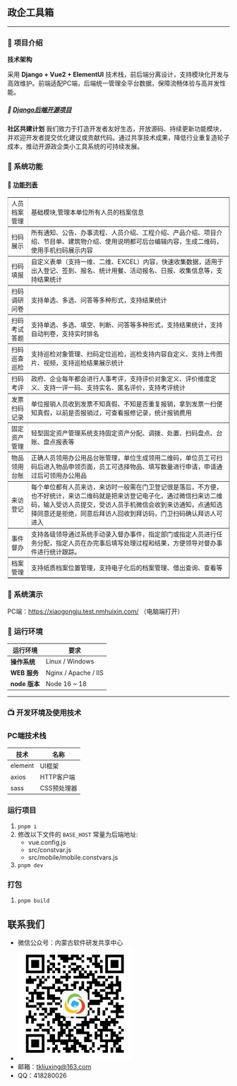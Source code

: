 ## 政企工具箱

---

### 📝 **项目介绍**

**技术架构**

采用 **Django + Vue2 + ElementUI** 技术栈，前后端分离设计，支持模块化开发与高效维护。前端适配PC端，后端统一管理全平台数据，保障流畅体验与高并发性能。
##### 🔗 <a href="https://github.com/tkliuxing/mps-backend" target="_blank">Django后端开源项目</a> 

**社区共建计划**
我们致力于打造开发者友好生态，开放源码、持续更新功能模块，并欢迎开发者提交优化建议或贡献代码。通过共享技术成果，降低行业重复造轮子成本，推动开源政企类小工具系统的可持续发展。

### 📖 系统功能   
#### 🔗 <a href="https://gongju.nmhuixin.com/h5.html#/" target="_blank">功能列表</a> 

<table data-v-40ca8107="" border="1" style="border-collapse: collapse; border-color: rgb(218, 218, 218);"><tbody data-v-40ca8107=""><tr data-v-40ca8107=""><td data-v-40ca8107="" class="left_column">人员档案管理<br data-v-40ca8107=""><!----></td><td data-v-40ca8107="" class="right_column">基础模块,管理本单位所有人员的档案信息</td></tr><tr data-v-40ca8107=""><td data-v-40ca8107="" class="left_column">扫码展示<br data-v-40ca8107=""><uni-button data-v-46dffd7d="" data-v-40ca8107="" class="u-button u-reset-button jiesao u-button--primary u-button--square u-button--mini" app-parameter="" send-message-title="" send-message-path="" lang="en" data-name="" session-from="" send-message-img=""><!----></uni-button></td><td data-v-40ca8107="" class="right_column">所有通知、公告、办事流程、人员介绍、工程介绍、产品介绍、项目介绍、节目单、建筑物介绍、使用说明都可后台编辑内容，生成二维码，使用手机扫码展示内容</td></tr><tr data-v-40ca8107=""><td data-v-40ca8107="" class="left_column">扫码填报<br data-v-40ca8107=""><uni-button data-v-46dffd7d="" data-v-40ca8107="" class="u-button u-reset-button jiesao u-button--primary u-button--square u-button--mini" app-parameter="" send-message-title="" send-message-path="" lang="en" data-name="" session-from="" send-message-img=""><!----></uni-button></td><td data-v-40ca8107="" class="right_column">自定义表单（支持一维、二维、EXCEL）内容，快速收集数据，适用于出入登记、签到、报名、统计用餐、活动报名、日报、收集信息等，支持结果统计</td></tr><tr data-v-40ca8107=""><td data-v-40ca8107="" class="left_column">扫码调研问卷<br data-v-40ca8107=""><uni-button data-v-46dffd7d="" data-v-40ca8107="" class="u-button u-reset-button jiesao u-button--primary u-button--square u-button--mini" app-parameter="" send-message-title="" send-message-path="" lang="en" data-name="" session-from="" send-message-img=""><!----></uni-button></td><td data-v-40ca8107="" class="right_column">支持单选、多选、问答等多种形式，支持结果统计</td></tr><tr data-v-40ca8107=""><td data-v-40ca8107="" class="left_column">扫码考试答题<br data-v-40ca8107=""><uni-button data-v-46dffd7d="" data-v-40ca8107="" class="u-button u-reset-button jiesao u-button--primary u-button--square u-button--mini" app-parameter="" send-message-title="" send-message-path="" lang="en" data-name="" session-from="" send-message-img=""><!----></uni-button></td><td data-v-40ca8107="" class="right_column">支持单选、多选、填空、判断、问答等多种形式，支持结果统计，支持自动判卷，支持实时排名</td></tr><tr data-v-40ca8107=""><td data-v-40ca8107="" class="left_column">扫码巡查巡检<br data-v-40ca8107=""><uni-button data-v-46dffd7d="" data-v-40ca8107="" class="u-button u-reset-button jiesao u-button--primary u-button--square u-button--mini" app-parameter="" send-message-title="" send-message-path="" lang="en" data-name="" session-from="" send-message-img=""><!----></uni-button></td><td data-v-40ca8107="" class="right_column">支持巡检对象管理、扫码定位巡检，巡检支持内容自定义、支持上传图片、视频，支持巡检结果展示统计</td></tr><tr data-v-40ca8107=""><td data-v-40ca8107="" class="left_column">扫码考评<br data-v-40ca8107=""><uni-button data-v-46dffd7d="" data-v-40ca8107="" class="u-button u-reset-button jiesao u-button--primary u-button--square u-button--mini" app-parameter="" send-message-title="" send-message-path="" lang="en" data-name="" session-from="" send-message-img=""><!----></uni-button></td><td data-v-40ca8107="" class="right_column">政府、企业每年都会进行人事考评，支持评价对象定义、评价维度定义、支持一评一码、支持实名、匿名评价，支持考评统计</td></tr><tr data-v-40ca8107=""><td data-v-40ca8107="" class="left_column">发票扫码记录<br data-v-40ca8107=""><uni-button data-v-46dffd7d="" data-v-40ca8107="" class="u-button u-reset-button jiesao u-button--primary u-button--square u-button--mini" app-parameter="" send-message-title="" send-message-path="" lang="en" data-name="" session-from="" send-message-img=""><!----></uni-button></td><td data-v-40ca8107="" class="right_column">单位报销人员收到发票不知真假、不知是否重复报销，拿到发票一扫便知真假，以前是否报销过，可查看报修记录，统计报销费用</td></tr><tr data-v-40ca8107=""><td data-v-40ca8107="" class="left_column">固定资产管理<br data-v-40ca8107=""><uni-button data-v-46dffd7d="" data-v-40ca8107="" class="u-button u-reset-button jiesao u-button--primary u-button--square u-button--mini" app-parameter="" send-message-title="" send-message-path="" lang="en" data-name="" session-from="" send-message-img=""><!----></uni-button></td><td data-v-40ca8107="" class="right_column">轻型固定资产管理系统支持固定资产分配、调拨、处置、扫码盘点、台账、盘点报表等</td></tr><tr data-v-40ca8107=""><td data-v-40ca8107="" class="left_column">物品领用台账<br data-v-40ca8107=""><uni-button data-v-46dffd7d="" data-v-40ca8107="" class="u-button u-reset-button jiesao u-button--primary u-button--square u-button--mini" app-parameter="" send-message-title="" send-message-path="" lang="en" data-name="" session-from="" send-message-img=""><!----></uni-button></td><td data-v-40ca8107="" class="right_column">正确人员领用办公用品台账管理，单位生成领用二维码，单位员工可扫码后进入物品申领页面，员工可选择物品、填写数量进行申请，申请通过后可领用办公用品</td></tr><tr data-v-40ca8107=""><td data-v-40ca8107="" class="left_column">来访登记<br data-v-40ca8107=""><uni-button data-v-46dffd7d="" data-v-40ca8107="" class="u-button u-reset-button jiesao u-button--primary u-button--square u-button--mini" app-parameter="" send-message-title="" send-message-path="" lang="en" data-name="" session-from="" send-message-img=""><!----></uni-button></td><td data-v-40ca8107="" class="right_column">每个单位都有人员来访，来访时一般需在门卫登记很是落后，不方便，也不好统计，来访二维码就是把来访登记电子化，通过微信扫来访二维码，输入受访人员提交，受访人员手机微信会收到来访通知，点通知选择同意还是拒绝，同意后拜访人回收到拜访码，门卫扫码确认拜访人可进入</td></tr><tr data-v-40ca8107=""><td data-v-40ca8107="" class="left_column">事件督办<br data-v-40ca8107=""><uni-button data-v-46dffd7d="" data-v-40ca8107="" class="u-button u-reset-button jiesao u-button--primary u-button--square u-button--mini" app-parameter="" send-message-title="" send-message-path="" lang="en" data-name="" session-from="" send-message-img=""><!----></uni-button></td><td data-v-40ca8107="" class="right_column">支持各级领导通过系统手动录入督办事件，指定部门或指定人员进行任务分配，指定人员在办完事后填写处理过程和结果，方便领导对督办事件进行统计跟踪。</td></tr><tr data-v-40ca8107=""><td data-v-40ca8107="" class="left_column">档案管理<br data-v-40ca8107=""><uni-button data-v-46dffd7d="" data-v-40ca8107="" class="u-button u-reset-button jiesao u-button--primary u-button--square u-button--mini" app-parameter="" send-message-title="" send-message-path="" lang="en" data-name="" session-from="" send-message-img=""><!----></uni-button></td><td data-v-40ca8107="" class="right_column">支持纸质档案位置管理，支持电子化后的档案管理、借出查询、查看等</td></tr></tbody></table>


### 📱 系统演示

PC端：https://xiaogongju.test.nmhuixin.com/ （电脑端打开）

### 🔐 **运行环境**

| **运行环境**    | **要求**               |
|-------------|----------------------|
| **操作系统**    | Linux / Windows      |
| **WEB 服务**  | Nginx / Apache / IIS |
| **node 版本** | Node 16 ~ 18         |

---

### 📺 **开发环境及使用技术**


### PC端技术栈

| **技术**  | **名称**  |
|---------|---------|
| element | UI框架    |
| axios   | HTTP客户端 |
| sass    | CSS预处理器 |

### 运行项目

1. `pnpm i`
1. 修改以下文件的 `BASE_HOST` 常量为后端地址:
    * vue.config.js
    * src/constvar.js
    * src/mobile/mobile.constvars.js
1. `pnpm dev`


### 打包

1. `pnpm build`


## 联系我们

- 微信公众号：内蒙古软件研发共享中心
- ![公众号](doc/file/qrcode.jpg)
- 邮箱：tkliuxing@163.com
- QQ：418280026
